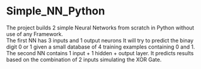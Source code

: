 # Simple_NN_Python
The project builds 2 simple Neural Networks from scratch in Python without use of any Framework.   
The first NN has 3 inputs and 1 output neurons It will try to predict the binay digit 0 or 1 given a small database of 4 training examples containing 0 and 1.  
The second NN contains 1 input + 1 hidden + output layer. It predicts results based on the combination of 2 inputs simulating the XOR Gate.

